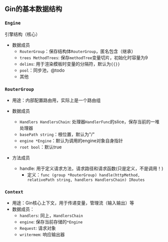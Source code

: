 ## Gin的基本数据结构

### `Engine`
引擎结构（核心）
- 数据成员
    - `RouterGroup`：保存结构体`RouterGroup`，匿名包含（继承）
    - `trees MethodTrees`: 保存`methodTree`变量切片，初始化时容量为9
    - `delims`: 用于渲染模板时变量的分隔符，默认为`{{}}`
    - `pool`：同步池，@todo
    - 其他
    

### `RouterGroup`
- 用途：内部配置路由用，实际上是一个路由组
- 数据成员
    - `Handlers HandlersChain`: 处理器`HandlerFunc`的slice，保存当前的一堆处理器
    - `basePath string`：根位置，默认为"/"
    - `engine *Engine`：默认为调用的engine对象自身指针
    - `root bool`：默认true
    
    
- 方法成员
    - handle: 用于定义请求方法，请求路径和请求函数(只是定义，不是调用！)
        - 定义：`func (group *RouterGroup) handle(httpMethod, relativePath string, handlers HandlersChain) IRoutes`
    
    
### `Context`
- 用途：Gin核心上下文，用于传递变量，管理流（输入输出）等
- 数据成员：
    - `handlers`: 同上，`HandlersChain`
    - `engine`: 保存当前存储的`*Engine`
    - `Request`: 请求对象
    - `writermem`: 响应输出器